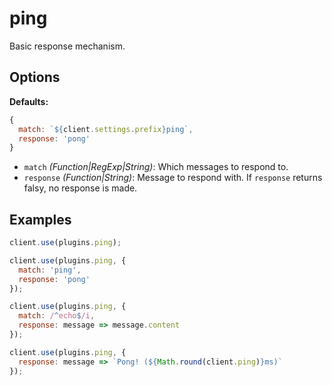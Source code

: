 # ping

Basic response mechanism.

## Options

**Defaults:**
```js
{
  match: `${client.settings.prefix}ping`,
  response: 'pong'
}
```

 - `match` *(Function|RegExp|String)*: Which messages to respond to.
 - `response` *(Function|String)*: Message to respond with. If `response` returns falsy, no response is made.

## Examples

```js
client.use(plugins.ping);

client.use(plugins.ping, {
  match: 'ping',
  response: 'pong'
});

client.use(plugins.ping, {
  match: /^echo$/i,
  response: message => message.content
});

client.use(plugins.ping, {
  response: message => `Pong! (${Math.round(client.ping)}ms)`
});
```
